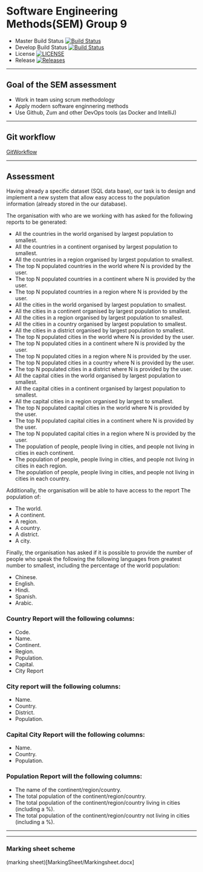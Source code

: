 # Software Engineering Methods(SEM) Group 9

- Master Build Status [![Build Status](https://travis-ci.org/omonimus1/SEM_group_project.svg?branch=master)](https://travis-ci.org/omonimus1/SEM_group_project)
- Develop Build Status [![Build Status](https://travis-ci.org/omonimus1/SEM_group_project.svg?branch=develop)](https://travis-ci.org/omonimus1/SEM_group_project)
- License [![LICENSE](https://img.shields.io/github/license/omonimus1/SEM_group_project.svg?style=flat-square)](https://github.com/omonimus1/SEM_group_project/blob/master/LICENSE)
- Release [![Releases](https://img.shields.io/github/release/omonimus1/SEM_group_project/all.svg?style=flat-square)](https://github.com/omonimus1/SEM_group_project/releases)

***

## Goal of the SEM assessment 

* Work in team using scrum methodology
* Apply modern software enginnering methods
* Use Github, Zum and other DevOps tools (as Docker and IntelliJ)

***

## Git workflow
[GitWorkflow](gitflow/gitflow-en.md)

***

## Assessment 

Having already a specific dataset (SQL data base), our task is to design and implement a new system that allow easy access to the population information (already stored in the our database). 

The organisation with who are we working with has asked for the following reports to be generated:

* All the countries in the world organised by largest population to smallest.
* All the countries in a continent organised by largest population to smallest.
* All the countries in a region organised by largest population to smallest.
* The top N populated countries in the world where N is provided by the user.
* The top N populated countries in a continent where N is provided by the user.
* The top N populated countries in a region where N is provided by the user.
* All the cities in the world organised by largest population to smallest.
* All the cities in a continent organised by largest population to smallest.
* All the cities in a region organised by largest population to smallest.
* All the cities in a country organised by largest population to smallest.
* All the cities in a district organised by largest population to smallest.
* The top N populated cities in the world where N is provided by the user.
* The top N populated cities in a continent where N is provided by the user.
* The top N populated cities in a region where N is provided by the user.
* The top N populated cities in a country where N is provided by the user.
* The top N populated cities in a district where N is provided by the user.
* All the capital cities in the world organised by largest population to smallest.
* All the capital cities in a continent organised by largest population to smallest.
* All the capital cities in a region organised by largest to smallest.
* The top N populated capital cities in the world where N is provided by the user.
* The top N populated capital cities in a continent where N is provided by the user.
* The top N populated capital cities in a region where N is provided by the user.
* The population of people, people living in cities, and people not living in cities in each continent.
* The population of people, people living in cities, and people not living in cities in each region.
* The population of people, people living in cities, and people not living in cities in each country.

Additionally, the organisation will be able to have access to the report 
The population of:
* The world.
* A continent.
* A region.
* A country.
* A district.
* A city.

Finally, the organisation has asked if it is possible to provide the number of people who speak the following the following languages from greatest number to smallest, including the percentage of the world population:

* Chinese.
* English.
* Hindi.
* Spanish.
* Arabic.

### Country Report will the following columns:

* Code.
* Name.
* Continent.
* Region.
* Population.
* Capital.
* City Report

### City report will the following columns:

* Name.
* Country.
* District.
* Population.

### Capital City Report will the following columns:

* Name.
* Country.
* Population.

###  Population Report will the following columns:

* The name of the continent/region/country.
* The total population of the continent/region/country.
* The total population of the continent/region/country living in cities (including a %).
* The total population of the continent/region/country not living in cities (including a %).

***



***

### Marking sheet scheme

(marking sheet)[MarkingSheet/Markingsheet.docx]
